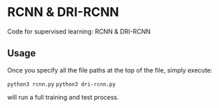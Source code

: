 # RCNN & DRI-RCNN

Code for supervised learning: RCNN & DRI-RCNN

## Usage

Once you specify all the file paths at the top of the file, simply execute:

`python3 rcnn.py` 
`python3 dri-rcnn.py`

will run a full training and test process.